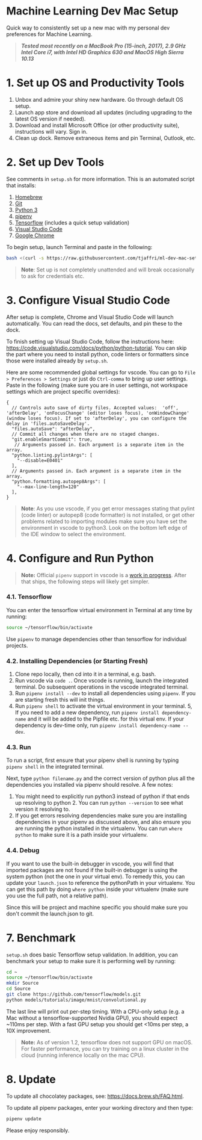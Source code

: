 # Machine Learning Dev Mac Setup
Quick way to consistently set up a new mac with my personal dev preferences for Machine Learning.

> **_Tested most recently on a MacBook Pro (15-inch, 2017), 2.9 GHz Intel Core i7, with Intel HD Graphics 630 and MacOS High Sierra 10.13_**

# 1. Set up OS and Productivity Tools
1. Unbox and admire your shiny new hardware. Go through default OS setup.
2. Launch app store and download all updates (including upgrading to the latest OS version if needed). 
3. Download and install Microsoft Office (or other productivity suite), instructions will vary. Sign in.
4. Clean up dock. Remove extraneous items and pin Terminal, Outlook, etc.

# 2. Set up Dev Tools
See comments in ``setup.sh`` for more information. This is an automated script that installs:

1. [Homebrew](https://brew.sh/)
2. [Git](https://git-scm.com/)
3. [Python 3](https://www.python.org/downloads/)
4. [pipenv](http://pipenv.readthedocs.io/en/latest/)
5. [Tensorflow](https://www.tensorflow.org/) (includes a quick setup validation)
6. [Visual Studio Code](https://code.visualstudio.com/)
7. [Google Chrome](https://www.google.com/chrome/)

To begin setup, launch Terminal and paste in the following:

```bash
bash <(curl -s https://raw.githubusercontent.com/tjaffri/ml-dev-mac-setup/master/setup.sh)
```

> **Note**: Set up is not completely unattended and will break occasionally to ask for credentials etc.

# 3. Configure Visual Studio Code
After setup is complete, Chrome and Visual Studio Code will launch automatically. You can read the docs, set defaults, and pin these to the dock.

To finish setting up Visual Studio Code, follow the instructions here: https://code.visualstudio.com/docs/python/python-tutorial. You can skip the part where you need to install python, code linters or formatters since those were installed already by ``setup.sh``.

Here are some recommended global settings for vscode. You can go to ``File > Preferences > Settings`` or just do ``Ctrl-comma`` to bring up user settings. Paste in the following (make sure you are in user settings, not workspace settings which are project specific overrides):

```
{
  // Controls auto save of dirty files. Accepted values:  'off', 'afterDelay', 'onFocusChange' (editor loses focus), 'onWindowChange' (window loses focus). If set to 'afterDelay', you can configure the delay in 'files.autoSaveDelay'.
  "files.autoSave": "afterDelay",
  // Commit all changes when there are no staged changes.
  "git.enableSmartCommit": true,
   // Arguments passed in. Each argument is a separate item in the array.
  "python.linting.pylintArgs": [
    "--disable=E0401"
  ],
  // Arguments passed in. Each argument is a separate item in the array.
  "python.formatting.autopep8Args": [
    "--max-line-length=120"
  ],
}
```

> **Note**: As you use vscode, if you get error messages stating that pylint (code linter) or autopep8 (code formatter) is not installed, or get other problems related to importing modules make sure you have set the environment in vscode to python3. Look on the bottom left edge of the IDE window to select the environment.

# 4. Configure and Run Python
> **Note:** Official ``pipenv`` support in vscode is a [work in progress](https://github.com/Microsoft/vscode-python/issues/404). After that ships, the following steps will likely get simpler.

### 4.1. Tensorflow
You can enter the tensorflow virtual environment in Terminal at any time by running:

```bash
source ~/tensorflow/bin/activate
```
Use ``pipenv`` to manage dependencies other than tensorflow for individual projects.

### 4.2.	Installing Dependencies (or Starting Fresh)
1. Clone repo locally, then cd into it in a terminal, e.g. bash.
2. Run vscode via ``code .``. Once vscode is running, launch the integrated terminal. Do subsequent operations in the vscode integrated terminal.
3. Run ``pipenv install --dev`` to install all dependencies using ``pipenv``. If you are starting fresh this will init things.
4. Run ``pipenv shell`` to activate the virtual environment in your terminal.
5, If you need to add a new dependency, run ``pipenv install dependency-name`` and it will be added to the Pipfile etc. for this virtual env. If your dependency is dev-time only, run ``pipenv install dependency-name --dev``.

### 4.3. Run
To run a script, first ensure that your pipenv shell is running by typing ``pipenv shell`` in the integrated terminal.

Next, type ``python filename.py`` and the correct version of python plus all the dependencies you installed via pipenv should resolve. A few notes:
1. You might need to explicitly run python3 instead of python if that ends up resolving to python 2. You can run ``python --version`` to see what version it resolving to.
2. If you get errors resolving dependencies make sure you are installing dependencies in your pipenv as discussed above, and also ensure you are running the python installed in the virtualenv. You can run ``where python`` to make sure it is a path inside your virtualenv.

### 4.4. Debug
If you want to use the built-in debugger in vscode, you will find that imported packages are not found if the built-in debugger is using the system python (not the one in your virtual env). To remedy this, you can update your ``launch.json`` to reference the pythonPath in your virtualenv. You can get this path by doing ``where python`` inside your virtualenv (make sure you use the full path, not a relative path).

Since this will be project and machine specific you should make sure you don't commit the launch.json to git.

# 7. Benchmark
``setup.sh`` does basic Tensorflow setup validation. In addition, you can benchmark your setup to make sure it is performing well by running:

```bash
cd ~
source ~/tensorflow/bin/activate
mkdir Source
cd Source
git clone https://github.com/tensorflow/models.git
python models/tutorials/image/mnist/convolutional.py
```

The last line will print out per-step timing. With a CPU-only setup (e.g. a Mac without a tensorflow-supported Nvidia GPU), you should expect ~110ms per step. With a fast GPU setup you should get <10ms per step, a 10X improvement.

> **Note:** As of version 1.2, tensorflow does not support GPU on macOS. For faster performance, you can try training on a linux cluster in the cloud (running inference locally on the mac CPU).

# 8. Update
To update all chocolatey packages, see: https://docs.brew.sh/FAQ.html.

To update all pipenv packages, enter your working directory and then type:

```powershell
pipenv update 
```

Please enjoy responsibly.
